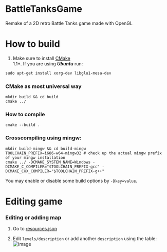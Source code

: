 # BattleTanksGame
Remake of a 2D retro Battle Tanks game made with OpenGL

# How to build  

1. Make sure to install [CMake](https://cmake.org/download/)<br>
1.1*. If you are using ***Ubuntu*** run:
```powershell
sudo apt-get install xorg-dev libglu1-mesa-dev
```

### CMake as most universal way

    mkdir build && cd build
    cmake ../

### How to compile
    cmake --build .

### Crosscompiling using mingw:

    mkdir build-mingw && cd build-mingw
    TOOLCHAIN_PREFIX=i686-w64-mingw32 # check up the actual mingw prefix of your mingw installation
    cmake ../ -DCMAKE_SYSTEM_NAME=Windows -DCMAKE_C_COMPILER="$TOOLCHAIN_PREFIX-gcc" -DCMAKE_CXX_COMPILER="$TOOLCHAIN_PREFIX-g++"

You may enable or disable some build options by `-Dkey=value`.

# Editing game
### Editing or adding map
1. Go to [resources.json](https://github.com/yernar/BattleTanksGame/blob/b8690431d58d44e3942207643deb439318d47ba0/res/resources.json#L806)

2. Edit `levels/description` or add another `description` using the table:
![image](https://user-images.githubusercontent.com/46201281/107474973-9348ee80-6b9d-11eb-84fe-ada6f18e241b.png)
